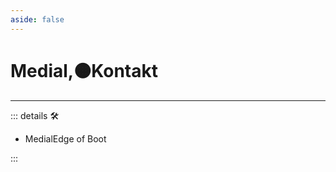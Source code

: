```yaml
---
aside: false
---
```

# Medial,🟠<motor>Kontakt</motor>

---

<!-- =================================================== -->
<!-- =================================================== -->
<!-- =================================================== -->
<!-- =================================================== -->
<!-- =================================================== -->
::: details 🛠

- MedialEdge of Boot

:::
